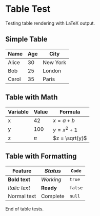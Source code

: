# Table Test

Testing table rendering with LaTeX output.

## Simple Table

| Name | Age | City |
|------|-----|------|
| Alice | 30 | New York |
| Bob | 25 | London |
| Carol | 35 | Paris |

## Table with Math

| Variable | Value | Formula |
|----------|-------|---------|
| x | 42 | $x = a + b$ |
| y | 100 | $y = x^2 + 1$ |
| z | $\pi$ | $z = \sqrt{y}$ |

## Table with Formatting

| **Feature** | *Status* | `Code` |
|-------------|----------|--------|
| **Bold text** | *Working* | `true` |
| *Italic text* | **Ready** | `false` |
| Normal text | Complete | `null` |

End of table tests.